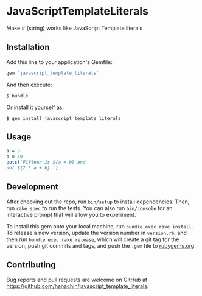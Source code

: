 # JavaScriptTemplateLiterals

Make #\`(string) works like JavaScript Template literals

## Installation

Add this line to your application's Gemfile:

```ruby
gem 'javascript_template_literals'
```

And then execute:

    $ bundle

Or install it yourself as:

    $ gem install javascript_template_literals

## Usage

```rb
a = 5
b = 10
puts(`Fifteen is ${a + b} and
not ${2 * a + b}.`)
```

## Development

After checking out the repo, run `bin/setup` to install dependencies. Then, run `rake spec` to run the tests. You can also run `bin/console` for an interactive prompt that will allow you to experiment.

To install this gem onto your local machine, run `bundle exec rake install`. To release a new version, update the version number in `version.rb`, and then run `bundle exec rake release`, which will create a git tag for the version, push git commits and tags, and push the `.gem` file to [rubygems.org](https://rubygems.org).

## Contributing

Bug reports and pull requests are welcome on GitHub at https://github.com/hanachin/javascript_template_literals.
